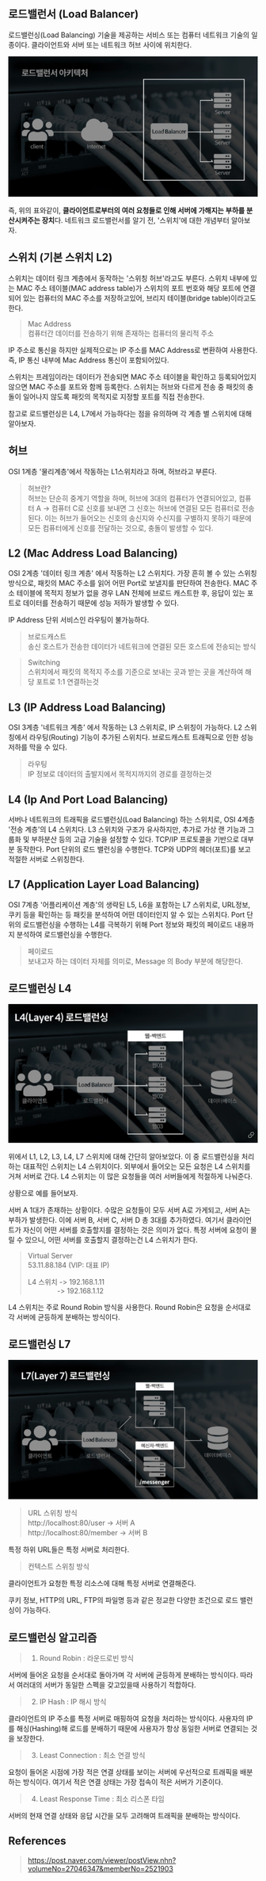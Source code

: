 ## 로드밸런서 (Load Balancer)

로드밸런싱(Load Balancing) 기술을 제공하는 서비스 또는 컴퓨터 네트워크 기술의 일종이다. 클라이언트와 서버 또는 네트워크 허브 사이에 위치한다.

![IMAGES](../images/loadbalancer.png)

즉, 위의 표와같이, **클라이언트로부터의 여러 요청들로 인해 서버에 가해지는 부하를 분산시켜주는 장치**다. 네트워크 로드밸런서를 알기 전, '스위치'에 대한 개념부터 알아보자.

## 스위치 (기본 스위치 L2)

스위치는 데이터 링크 계층에서 동작하는 '스위칭 허브'라고도 부른다. 스위치 내부에 있는 MAC 주소 테이블(MAC address table)가 스위치의 포트 번호와 해당 포트에 연결되어 있는 컴퓨터의 MAC 주소를 저장하고있어, 브리지 테이블(bridge table)이라고도 한다.

> Mac Address    
> 컴퓨터간 데이터를 전송하기 위해 존재하는 컴퓨터의 물리적 주소

IP 주소로 통신을 하지만 실제적으로는 IP 주소를 MAC Address로 변환하여 사용한다. 즉, IP 통신 내부에 Mac Address 통신이 포함되어있다.

스위치는 프레임이라는 데이터가 전송되면 MAC 주소 테이블을 확인하고 등록되어있지 않으면 MAC 주소를 포트와 함께 등록한다. 스위치는 허브와 다르게 전송 중 패킷의 충돌이 일어나지 않도록 패킷의 목적지로 지정할 포트를 직접 전송한다.

참고로 로드밸런싱은 L4, L7에서 가능하다는 점을 유의하며 각 계층 별 스위치에 대해 알아보자.

## 허브

OSI 1계층 '물리계층'에서 작동하는 L1스위치라고 하며, 허브라고 부른다.

> 허브란?  
> 허브는 단순히 중계기 역할을 하며, 허브에 3대의 컴퓨터가 연결되어있고, 컴퓨터 A -> 컴퓨터 C로 신호를 보내면 그 신호는 허브에 연결된 모든 컴퓨터로 전송된다. 이는 허브가 들어오는 신호의 송신지와 수신지를 구별하지 못하기 때문에 모든 컴퓨터에게 신호를 전달하는 것으로, 충돌이 발생할 수 있다. 

## L2 (Mac Address Load Balancing)

OSI 2계층 '데이터 링크 계층' 에서 작동하는 L2 스위치다. 가장 흔히 볼 수 있는 스위칭 방식으로, 패킷의 MAC 주소를 읽어 어떤 Port로 보낼지를 판단하여 전송한다. MAC 주소 테이블에 목적지 정보가 없을 경우 LAN 전체에 브로드 캐스트한 후, 응답이 있는 포트로 데이터를 전송하기 때문에 성능 저하가 발생할 수 있다.

IP Address 단위 서비스인 라우팅이 불가능하다.

> 브로드캐스트  
> 송신 호스트가 전송한 데이터가 네트워크에 연결된 모든 호스트에 전송되는 방식

> Switching  
> 스위치에서 패킷의 목적지 주소를 기준으로 보내는 곳과 받는 곳을 계산하여 해당 포트로 1:1 연결하는것

## L3 (IP Address Load Balancing)

OSI 3계층 '네트워크 계층' 에서 작동하는 L3 스위치로, IP 스위칭이 가능하다. L2 스위칭에서 라우팅(Routing) 기능이 추가된 스위치다. 브로드캐스트 트래픽으로 인한 성능 저하를 막을 수 있다.

> 라우팅  
> IP 정보로 데이터의 출발지에서 목적지까지의 경로를 결정하는것

## L4 (Ip And Port Load Balancing)

서버나 네트워크의 트래픽을 로드밸런싱(Load Balancing) 하는 스위치로, OSI 4계층 '전송 계층'의 L4 스위치다. L3 스위치와 구조가 유사하지만, 추가로 가상 랜 기능과 그룹화 및 부하분산 등의 고급 기술을 설정할 수 있다. TCP/IP 프로토콜을 기반으로 대부분 동작한다. Port 단위의 로드 밸런싱을 수행한다. TCP와 UDP의 헤더(포트)를 보고 적절한 서버로 스위칭한다.

## L7 (Application Layer Load Balancing)

OSI 7계층 '어플리케이션 계층'의 생략된 L5, L6을 포함하는 L7 스위치로, URL정보, 쿠키 등을 확인하는 등 패킷을 분석하여 어떤 데이터인지 알 수 있는 스위치다. Port 단위의 로드밸런싱을 수행하는 L4를 극복하기 위해 Port 정보와 패킷의 페이로드 내용까지 분석하여 로드밸런싱을 수행한다.

> 페이로드  
> 보내고자 하는 데이터 자체를 의미로, Message 의 Body 부분에 해당한다.

## 로드밸런싱 L4

![IMAGES](../images/l4_loadbalancer.png)

위에서 L1, L2, L3, L4, L7 스위치에 대해 간단히 알아보았다. 이 중 로드밸런싱을 처리하는 대표적인 스위치는 L4 스위치이다. 외부에서 들어오는 모든 요청은 L4 스위치를 거쳐 서버로 간다. L4 스위치는 이 많은 요청들을 여러 서버들에게 적절하게 나눠준다.

상황으로 예를 들어보자.

서버 A 1대가 존재하는 상황이다. 수많은 요청들이 모두 서버 A로 가게되고, 서버 A는 부하가 발생한다. 이에 서버 B, 서버 C, 서버 D 총 3대를 추가하였다. 여기서 클라이언트가 자신이 어떤 서버를 호출할지를 결정하는 것은 의미가 없다. 특정 서버에 요청이 몰릴 수 있으니, 어떤 서버를 호출할지 결정하는건 L4 스위치가 한다.

> Virtual Server  
> 53.11.88.184 (VIP: 대표 IP)
>
> L4 스위치 -> 192.168.1.11  
>                -> 192.168.1.12

L4 스위치는 주로 Round Robin 방식을 사용한다. Round Robin은 요청을 순서대로 각 서버에 균등하게 분배하는 방식이다.

## 로드밸런싱 L7

![IMAGES](../images/l7_loadbalancer.png)

> URL 스위칭 방식  
> http://localhost:80/user -> 서버 A  
> http://localhost:80/member -> 서버 B

특정 하위 URL들은 특정 서버로 처리한다.

> 컨텍스트 스위칭 방식

클라이언트가 요청한 특정 리소스에 대해 특정 서버로 연결해준다.

쿠키 정보, HTTP의 URL, FTP의 파일명 등과 같은 정교한 다양한 조건으로 로드 밸런싱이 가능하다.

## 로드밸런싱 알고리즘

> 1) Round Robin : 라운드로빈 방식

서버에 들어온 요청을 순서대로 돌아가며 각 서버에 균등하게 분배하는 방식이다. 따라서 여러대의 서버가 동일한 스펙을 갖고있을때 사용하기 적합하다.

> 2) IP Hash : IP 해시 방식

클라이언트의 IP 주소를 특정 서버로 매핑하여 요청을 처리하는 방식이다. 사용자의 IP를 해싱(Hashing)해 로드를 분배하기 때문에 사용자가 항상 동일한 서버로 연결되는 것을 보장한다.

> 3) Least Connection : 최소 연결 방식

요청이 들어온 시점에 가장 적은 연결 상태를 보이는 서버에 우선적으로 트래픽을 배분하는 방식이다. 여기서 적은 연결 상태는 가장 접속이 적은 서버가 기준이다.

> 4) Least Response Time : 최소 리스폰 타임

서버의 현재 연결 상태와 응답 시간을 모두 고려해여 트래픽을 분배하는 방식이다.


## References

> https://post.naver.com/viewer/postView.nhn?volumeNo=27046347&memberNo=2521903